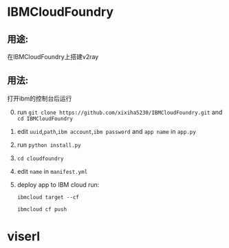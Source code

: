 # IBMCloudFoundry

## 用途:
在IBMCloudFoundry上搭建v2ray
## 用法:
打开ibm的控制台后运行

0. run ``git clone https://github.com/xixiha5230/IBMCloudFoundry.git`` and ``cd IBMCloudFoundry``

1. edit ``uuid``,``path``,``ibm account``,``ibm password`` and ``app name`` in ``app.py``

2. run ``python install.py``

3. ``cd cloudfoundry``

4. edit ``name`` in ``manifest.yml``

5. deploy app to IBM cloud run:

   ``ibmcloud target --cf``  
   
   ``ibmcloud cf push``
# viserl
